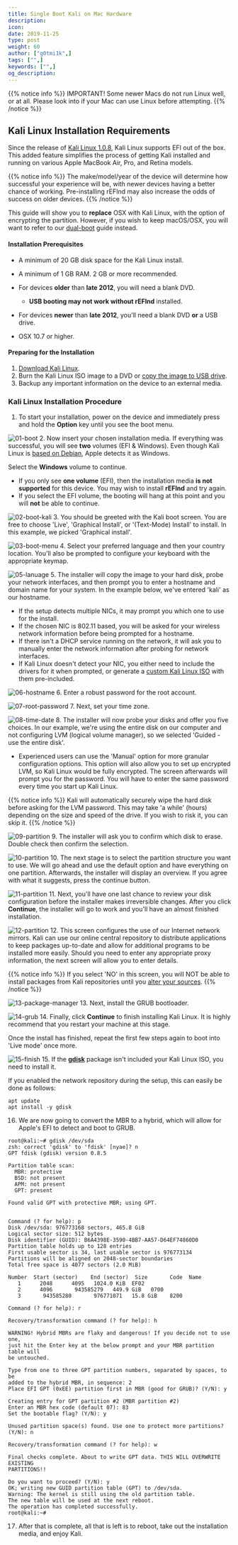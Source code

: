 ```yaml
---
title: Single Boot Kali on Mac Hardware
description:
icon:
date: 2019-11-25
type: post
weight: 60
author: ["g0tmi1k",]
tags: ["",]
keywords: ["",]
og_description:
---
```


{{% notice info %}}
IMPORTANT! Some newer Macs do not run Linux well, or at all. Please look into if your Mac can use Linux before attempting.
{{% /notice %}}


## Kali Linux Installation Requirements

Since the release of [Kali Linux 1.0.8](https://www.kali.org/news/kali-1-0-8-released-uefi-boot-support/), Kali Linux supports EFI out of the box. This added feature simplifies the process of getting Kali installed and running on various Apple MacBook Air, Pro, and Retina models.

{{% notice info %}}
The make/model/year of the device will determine how successful your experience will be, with newer devices having a better chance of working. Pre-installing rEFInd may also increase the odds of success on older devices.
{{% /notice %}}

This guide will show you to **replace** OSX with Kali Linux, with the option of encrypting the partition. However, if you wish to keep macOS/OSX, you will want to refer to our [dual-boot](/docs/base-images/kali-linux-dual-boot-kali-on-mac-hardware/) guide instead.

#### Installation Prerequisites

* A minimum of 20 GB disk space for the Kali Linux install.
* A minimum of 1 GB RAM. 2 GB or more recommended.
* For devices **older** than **late 2012**, you will need a blank DVD.
    * **USB booting may not work without rEFInd** installed.

* For devices **newer** than **late 2012**, you'll need a blank DVD **or** a USB drive.
* OSX 10.7 or higher.

#### Preparing for the Installation

1. [Download Kali Linux](/docs/introduction/download-official-kali-linux-images/).
2. Burn the Kali Linux ISO image to a DVD or [copy the image to USB drive](/docs/usb/kali-linux-live-usb-install/).
3. Backup any important information on the device to an external media.

### Kali Linux Installation Procedure

1. To start your installation, power on the device and immediately press and hold the **Option** key until you see the boot menu.

![01-boot](01-boot.png)
2. Now insert your chosen installation media. If everything was successful, you will see **two** volumes (EFI & Windows). Even though Kali Linux is [based on Debian](/docs/policy/kali-linux-relationship-with-debian/), Apple detects it as Windows.

Select the **Windows** volume to continue.

* If you only see **one volume** (EFI), then the installation media **is not supported** for this device. You may wish to install **rEFInd** and try again.
* If you select the EFI volume, the booting will hang at this point and you will **not** be able to continue.

![02-boot-kali](02-boot-kali.png)
3. You should be greeted with the Kali boot screen. You are free to choose 'Live', 'Graphical Install', or '(Text-Mode) Install' to install. In this example, we picked 'Graphical install'.

![03-boot-menu](03-boot-menu.png)
4. Select your preferred language and then your country location. You'll also be prompted to configure your keyboard with the appropriate keymap.

![05-lanuage](05-lanuage.png)
5. The installer will copy the image to your hard disk, probe your network interfaces, and then prompt you to enter a hostname and domain name for your system. In the example below, we've entered 'kali' as our hostname.

* If the setup detects multiple NICs, it may prompt you which one to use for the install.
* If the chosen NIC is 802.11 based, you will be asked for your wireless network information before being prompted for a hostname.
* If there isn't a DHCP service running on the network, it will ask you to manually enter the network information after probing for network interfaces.
* If Kali Linux doesn't detect your NIC, you either need to include the drivers for it when prompted, or generate a [custom Kali Linux ISO](/docs/development/live-build-a-custom-kali-iso/) with them pre-included.

![06-hostname](06-hostname.png)
6. Enter a robust password for the root account.

![07-root-password](07-root-password.png)
7. Next, set your time zone.

![08-time-date](08-time-date.png)
8. The installer will now probe your disks and offer you five choices. In our example, we're using the entire disk on our computer and not configuring LVM (logical volume manager), so we selected 'Guided - use the entire disk'.

* Experienced users can use the 'Manual' option for more granular configuration options. This option will also allow you to set up encrypted LVM, so Kali Linux would be fully encrypted. The screen afterwards will prompt you for the password. You will have to enter the same password every time you start up Kali Linux.

{{% notice info %}}
Kali will automatically securely wipe the hard disk before asking for the LVM password. This may take 'a while' (hours) depending on the size and speed of the drive. If you wish to risk it, you can skip it.
{{% /notice %}}

![09-partition](09-partition.png)
9. The installer will ask you to confirm which disk to erase. Double check then confirm the selection.

![10-partition](10-partition.png)
10. The next stage is to select the partition structure you want to use. We will go ahead and use the default option and have everything on one partition. Afterwards, the installer will display an overview. If you agree with what it suggests, press the continue button.

![11-partition](11-partition.png)
11. Next, you'll have one last chance to review your disk configuration before the installer makes irreversible changes. After you click **Continue**, the installer will go to work and you'll have an almost finished installation.

![12-partition](12-partition.png)
12. This screen configures the use of our Internet network mirrors. Kali can use our online central repository to distribute applications to keep packages up-to-date and allow for additional programs to be installed more easily. Should you need to enter any appropriate proxy information, the next screen will allow you to enter details.

{{% notice info %}}
If you select 'NO' in this screen, you will NOT be able to install packages from Kali repositories until you [alter your sources](/docs/general-use/kali-linux-sources-list-repositories/).
{{% /notice %}}

![13-package-manager](13-package-manager.png)
13. Next, install the GRUB bootloader.

![14-grub](14-grub.png)
14. Finally, click **Continue** to finish installing Kali Linux. It is highly recommend that you restart your machine at this stage.

Once the install has finished, repeat the first few steps again to boot into 'Live mode' once more.

![15-finish](15-finish.png)
15. If the **[gdisk](http://www.rodsbooks.com/gdisk/)** package isn't included your Kali Linux ISO, you need to install it.

If you enabled the network repository during the setup, this can easily be done as follows:

```
apt update
apt install -y gdisk
```

16. We are now going to convert the MBR to a hybrid, which will allow for Apple's EFI to detect and boot to GRUB.

```
root@kali:~# gdisk /dev/sda
zsh: correct 'gdisk' to 'fdisk' [nyae]? n
GPT fdisk (gdisk) version 0.8.5

Partition table scan:
  MBR: protective
  BSD: not present
  APM: not present
  GPT: present

Found valid GPT with protective MBR; using GPT.


Command (? for help): p
Disk /dev/sda: 976773168 sectors, 465.8 GiB
Logical sector size: 512 bytes
Disk identifier (GUID): B6A4398E-3590-4BB7-AA57-D64EF74860D0
Partition table holds up to 128 entries
First usable sector is 34, last usable sector is 976773134
Partitions will be aligned on 2048-sector boundaries
Total free space is 4077 sectors (2.0 MiB)

Number  Start (sector)    End (sector)  Size       Code  Name
   1      2048      4095   1024.0 KiB  EF02
   2      4096       943585279   449.9 GiB   0700
   3       943585280       976771071   15.8 GiB    8200

Command (? for help): r

Recovery/transformation command (? for help): h

WARNING! Hybrid MBRs are flaky and dangerous! If you decide not to use one,
just hit the Enter key at the below prompt and your MBR partition table will
be untouched.

Type from one to three GPT partition numbers, separated by spaces, to be
added to the hybrid MBR, in sequence: 2
Place EFI GPT (0xEE) partition first in MBR (good for GRUB)? (Y/N): y

Creating entry for GPT partition #2 (MBR partition #2)
Enter an MBR hex code (default 07): 83
Set the bootable flag? (Y/N): y

Unused partition space(s) found. Use one to protect more partitions? (Y/N): n

Recovery/transformation command (? for help): w

Final checks complete. About to write GPT data. THIS WILL OVERWRITE EXISTING
PARTITIONS!!

Do you want to proceed? (Y/N): y
OK; writing new GUID partition table (GPT) to /dev/sda.
Warning: The kernel is still using the old partition table.
The new table will be used at the next reboot.
The operation has completed successfully.
root@kali:~#
```

17. After that is complete, all that is left is to reboot, take out the installation media, and enjoy Kali.

